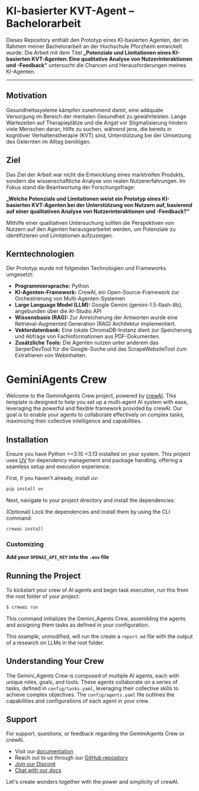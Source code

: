 # KI-basierter KVT-Agent – Bachelorarbeit

Dieses Repository enthält den Prototyp eines KI-basierten Agenten, der im Rahmen meiner Bachelorarbeit an der Hochschule Pforzheim entwickelt wurde. Die Arbeit mit dem Titel **„Potenziale und Limitationen eines KI-basierten KVT-Agenten: Eine qualitative Analyse von Nutzerinteraktionen und -Feedback“** untersucht die Chancen und Herausforderungen meines KI-Agenten.

---

## Motivation

Gesundheitssysteme kämpfen zunehmend damit, eine adäquate Versorgung im Bereich der mentalen Gesundheit zu gewährleisten. Lange Wartezeiten auf Therapieplätze und die Angst vor Stigmatisierung hindern viele Menschen daran, Hilfe zu suchen, während jene, die bereits in kognitiver Verhaltenstherapie (KVT) sind, Unterstützung bei der Umsetzung des Gelernten im Alltag benötigen.
## Ziel

Das Ziel der Arbeit war nicht die Entwicklung eines marktreifen Produkts, sondern die wissenschaftliche Analyse von realen Nutzererfahrungen. Im Fokus stand die Beantwortung der Forschungsfrage:

**„Welche Potenziale und Limitationen weist ein Prototyp eines KI-basierten KVT-Agenten bei der Unterstützung von Nutzern auf, basierend auf einer qualitativen Analyse von Nutzerinteraktionen und -Feedback?“**

Mithilfe einer qualitativen Untersuchung sollten die Perspektiven von Nutzern auf den Agenten herausgearbeitet werden, um Potenziale zu identifizieren und Limitationen aufzuzeigen.

## Kerntechnologien

Der Prototyp wurde mit folgenden Technologien und Frameworks umgesetzt:

* **Programmiersprache:** Python
* **KI-Agenten-Framework:** CrewAI, ein Open-Source-Framework zur Orchestrierung von Multi-Agenten-Systemen
* **Large Language Model (LLM):** Google Gemini (gemini-1.5-flash-8b), angebunden über die AI-Studio API
* **Wissensbasis (RAG):** Zur Anreicherung der Antworten wurde eine Retrieval-Augmented Generation (RAG) Architektur implementiert.
* **Vektordatenbank:** Eine lokale ChromaDB-Instanz dient zur Speicherung und Abfrage von Fachinformationen aus PDF-Dokumenten.
* **Zusätzliche Tools:** Die Agenten nutzen unter anderem das SerperDevTool für die Google-Suche und das ScrapeWebsiteTool zum Extrahieren von Webinhalten.


# GeminiAgents Crew

Welcome to the GeminiAgents Crew project, powered by [crewAI](https://crewai.com). This template is designed to help you set up a multi-agent AI system with ease, leveraging the powerful and flexible framework provided by crewAI. Our goal is to enable your agents to collaborate effectively on complex tasks, maximizing their collective intelligence and capabilities.

## Installation

Ensure you have Python >=3.10 <3.13 installed on your system. This project uses [UV](https://docs.astral.sh/uv/) for dependency management and package handling, offering a seamless setup and execution experience.

First, if you haven't already, install uv:

```bash
pip install uv
```

Next, navigate to your project directory and install the dependencies:

(Optional) Lock the dependencies and install them by using the CLI command:
```bash
crewai install
```
### Customizing

**Add your `OPENAI_API_KEY` into the `.env` file**

## Running the Project

To kickstart your crew of AI agents and begin task execution, run this from the root folder of your project:

```bash
$ crewai run
```

This command initializes the Gemini_Agents Crew, assembling the agents and assigning them tasks as defined in your configuration.

This example, unmodified, will run the create a `report.md` file with the output of a research on LLMs in the root folder.

## Understanding Your Crew

The Gemini_Agents Crew is composed of multiple AI agents, each with unique roles, goals, and tools. These agents collaborate on a series of tasks, defined in `config/tasks.yaml`, leveraging their collective skills to achieve complex objectives. The `config/agents.yaml` file outlines the capabilities and configurations of each agent in your crew.

## Support

For support, questions, or feedback regarding the GeminiAgents Crew or crewAI.
- Visit our [documentation](https://docs.crewai.com)
- Reach out to us through our [GitHub repository](https://github.com/joaomdmoura/crewai)
- [Join our Discord](https://discord.com/invite/X4JWnZnxPb)
- [Chat with our docs](https://chatg.pt/DWjSBZn)

Let's create wonders together with the power and simplicity of crewAI.
